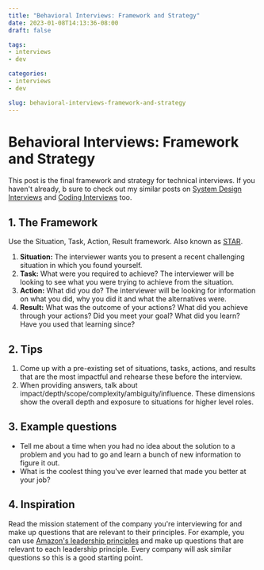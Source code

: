 ```yaml
---
title: "Behavioral Interviews: Framework and Strategy"
date: 2023-01-08T14:13:36-08:00
draft: false

tags:
- interviews
- dev

categories:
- interviews
- dev

slug: behavioral-interviews-framework-and-strategy
---
```


# Behavioral Interviews: Framework and Strategy

This post is the final framework and strategy for technical interviews. If you haven't already, b sure to check out my similar posts on [System Design Interviews](https://ehotinger.com/blog/system-design-interviews-framework-and-strategy/) and [Coding Interviews](https://ehotinger.com/blog/coding-interviews-framework-and-strategy/) too.

## 1. The Framework

Use the Situation, Task, Action, Result framework. Also known as [STAR](
https://en.wikipedia.org/wiki/Situation,_task,_action,_result).

1. **Situation:** The interviewer wants you to present a recent challenging situation in which you found yourself.
2. **Task:** What were you required to achieve? The interviewer will be looking to see what you were trying to achieve from the situation.
3. **Action:** What did you do? The interviewer will be looking for information on what you did, why you did it and what the alternatives were.
4. **Result:** What was the outcome of your actions? What did you achieve through your actions? Did you meet your goal? What did you learn? Have you used that learning since?

## 2. Tips

1. Come up with a pre-existing set of situations, tasks, actions, and results that are the most impactful and rehearse these before the interview.
2. When providing answers, talk about impact/depth/scope/complexity/ambiguity/influence. These dimensions show the overall depth and exposure to situations for higher level roles.

## 3. Example questions

- Tell me about a time when you had no idea about the solution to a problem and you had to go and learn a bunch of new information to figure it out.
- What is the coolest thing you've ever learned that made you better at your job?

## 4. Inspiration

Read the mission statement of the company you're interviewing for and make up questions that are relevant to their principles. For example, you can use [Amazon's leadership principles](https://www.amazon.jobs/content/en/our-workplace/leadership-principles) and make up questions that are relevant to each leadership principle. Every company will ask similar questions so this is a good starting point.